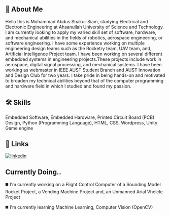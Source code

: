 ## 🚀 About Me
Hello this is Mohammad Abdus Shakur Siam, studying Electrical and Electronic Engineering at Ahsanullah University of Science and Technology. I am currently looking to apply my varied skill set of software, hardware, and mechanical abilities in the fields of robotics, aerospace engineering, or software engineering. I have some experience working on multiple engineering design teams such as the Rocketry team, UAV team, and, Artificial Intelligence Project team. I have been working on several different embedded systems in engineering projects.These projects include work in aerospace, digital signal processing, and mechanical systems. I have been working as webmaster in IEEE AUST Student Branch and AUST Innovation and Design Club for two years. I take pride in being hands-on and motivated to broaden my technical abilities beyond that of the computer programming and hardware field in which I studied and found my passion.
## 🛠 Skills
Embedded Software, Embedded Hardware, Printed Circuit Board (PCB) Design, Python (Programming Language), HTML, CSS, Wordpress, Unity Game engine  


## 🔗 Links
[![linkedin](https://img.shields.io/badge/linkedin-0A66C2?style=for-the-badge&logo=linkedin&logoColor=white)](https://www.linkedin.com/in/shakursiam/)



## Currently Doing..
◼️ I'm currently working on a Flight Control Computer of a Sounding Model Rocket Project, a Vending Machine Project and, an Unmanned Arial Vheicle Project 

◼️ I'm currently learning Machine Learning, Computer Vision (OpenCV)




